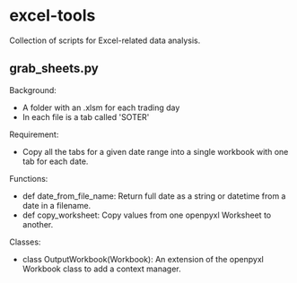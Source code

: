 # excel-tools

Collection of scripts for Excel-related data analysis.

## grab_sheets.py

Background:     
- A folder with an .xlsm for each trading day
- In each file is a tab called 'SOTER'

Requirement:    
- Copy all the tabs for a given date range into a single workbook with 
one tab for each date.

Functions:
- def date_from_file_name: Return full date as a string or datetime from a date in a filename.
- def copy_worksheet: Copy values from one openpyxl Worksheet to another.

Classes:
- class OutputWorkbook(Workbook): An extension of the openpyxl Workbook class to add a context manager.



